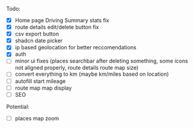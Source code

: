 Todo:

-[x] Home page Driving Summary stats fix
-[x] route details edit/delete button fix
-[x] csv export button
-[x] shadcn date picker
-[x] ip based geolocation for better reccomendations
-[x] auth
-[ ] minor ui fixes (places searchbar after deleting something, some icons not aligned properly, route details route map size)
-[ ] convert everything to km (maybe km/miles based on location)
-[ ] autofill start mileage
-[ ] route map map display
-[ ] SEO

Potential:

-[ ] places map zoom